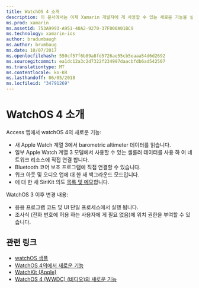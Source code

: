```yaml
---
title: WatchOS 4 소개
description: 이 문서에서는 이제 Xamarin 개발자에 게 사용할 수 있는 새로운 기능을 설명 하는 4, watchOS 간략하게 소개 합니다.
ms.prod: xamarin
ms.assetid: 753A9993-A951-40A2-9270-37F000A01BC9
ms.technology: xamarin-ios
author: bradumbaugh
ms.author: brumbaug
ms.date: 10/07/2017
ms.openlocfilehash: 550cf57f6b89a8fd5726ae55cb5eaaa54d6d2692
ms.sourcegitcommit: ea1dc12a3c2d7322f234997daacbfdb6ad542507
ms.translationtype: MT
ms.contentlocale: ko-KR
ms.lasthandoff: 06/05/2018
ms.locfileid: "34791269"
---
```

# <a name="introduction-to-watchos-4"></a>WatchOS 4 소개

Access 앱에서 watchOS 4의 새로운 기능:

* 새 Apple Watch 계열 3에서 barometric altimeter 데이터를 읽습니다.
* 일부 Apple Watch 계열 3 모델에서 사용할 수 있는 셀룰러 데이터를 사용 하 여 네트워크 리소스에 직접 연결 합니다.
* Bluetooth 코어 보조 프로그램에 직접 연결할 수 있습니다.
* 워크 아웃 및 오디오 앱에 대 한 새 백그라운드 모드입니다.
* 에 대 한 새 SiriKit 의도 [목록 및 메모](~/ios/platform/introduction-to-ios11/sirikit.md)합니다.

WatchOS 3 이후 변경 내용:

* 응용 프로그램 코드 및 UI 단일 프로세스에서 실행 됩니다.
* 조사식 (전화 번호에 허용 하는 사용자에 게 필요 없음)에 위치 권한을 부여할 수 있습니다.

## <a name="related-links"></a>관련 링크

- [watchOS 샘플](https://developer.xamarin.com/samples/watchos/all/)
- [WatchOS 4의에서 새로운 기능](https://developer.apple.com/watchos/)
- [WatchKit (Apple)](https://developer.apple.com/documentation/watchkit)
- [WatchOS 4 (WWDC) (비디오)의 새로운 기능](https://developer.apple.com/videos/play/wwdc2017/205/)
